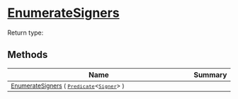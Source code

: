 # [EnumerateSigners](./SigComp13JapaneseLoader-100663915.md)


Return type:
## Methods

| Name | Summary | 
| --- | --- | 
| <sub>[EnumerateSigners](./SigComp13JapaneseLoader-100663915.md) ( [`Predicate`](https://docs.microsoft.com/en-us/dotnet/api/System.Predicate-1)\<[`Signer`](./../../Signer.md)> )</sub><img width=200/>| <sub></sub>| <br>


